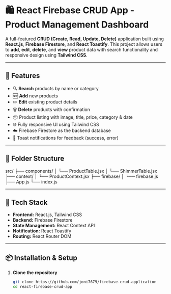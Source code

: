 # 🛍️ React Firebase CRUD App - Product Management Dashboard

A full-featured **CRUD (Create, Read, Update, Delete)** application built using **React.js**, **Firebase Firestore**, and **React Toastify**. This project allows users to **add**, **edit**, **delete**, and **view** product data with search functionality and responsive design using **Tailwind CSS**.

---

## 🚀 Features

- 🔍 **Search** products by name or category
- 🆕 **Add** new products
- ✏️ **Edit** existing product details
- 🗑️ **Delete** products with confirmation
- 📦 Product listing with image, title, price, category & date
- 🌐 Fully responsive UI using Tailwind CSS
- ☁️ Firebase Firestore as the backend database
- 🔔 Toast notifications for feedback (success, error)

---

## 📁 Folder Structure
src/
├── components/
│ └── ProductTable.jsx
│ └── ShimmerTable.jsx
├── context/
│ └── ProductContext.jsx
├── firebase/
│ └── firebase.js
├── App.js
└── index.js

---

## 🔧 Tech Stack

- **Frontend:** React.js, Tailwind CSS
- **Backend:** Firebase Firestore
- **State Management:** React Context API
- **Notification:** React Toastify
- **Routing:** React Router DOM

---

## 📦 Installation & Setup

1. **Clone the repository**
   ```bash
   git clone https://github.com/joni7679/firebase-crud-application
   cd react-firebase-crud-app
